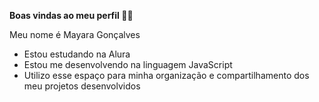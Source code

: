 **Boas vindas ao meu perfil 💙💙**

Meu nome é Mayara Gonçalves

- Estou estudando na Alura
- Estou me desenvolvendo na linguagem JavaScript
- Utilizo esse espaço para minha organização e compartilhamento dos meu projetos desenvolvidos
